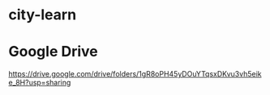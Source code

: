 # city-learn

# Google Drive
https://drive.google.com/drive/folders/1gR8oPH45yDOuYTqsxDKvu3vh5eike_8H?usp=sharing
